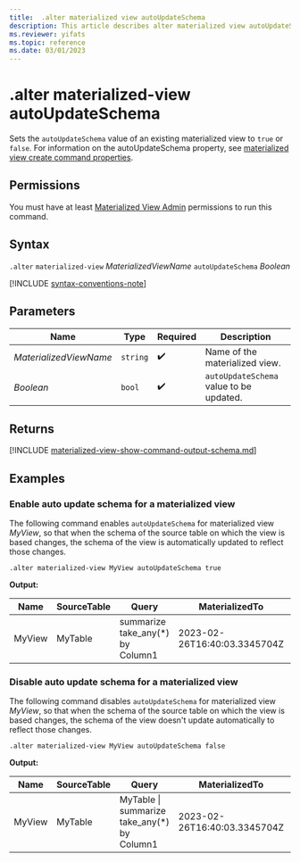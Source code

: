 ```yaml
---
title:  .alter materialized view autoUpdateSchema
description: This article describes alter materialized view autoUpdateSchema in Azure Data Explorer.
ms.reviewer: yifats
ms.topic: reference
ms.date: 03/01/2023
---
```


# .alter materialized-view autoUpdateSchema

Sets the `autoUpdateSchema` value of an existing materialized view to `true` or `false`. For information on the autoUpdateSchema property, see [materialized view create command properties](materialized-view-create.md#supported-properties).

## Permissions

You must have at least [Materialized View Admin](../access-control/role-based-access-control.md) permissions to run this command.

## Syntax

`.alter` `materialized-view` *MaterializedViewName* `autoUpdateSchema` *Boolean*

[!INCLUDE [syntax-conventions-note](../../../includes/syntax-conventions-note.md)]

## Parameters

| Name                   | Type   | Required | Description                    |
|------------------------|--------|----------|--------------------------------|
| *MaterializedViewName* | `string` |  :heavy_check_mark:  | Name of the materialized view. |
| *Boolean* | `bool` |  :heavy_check_mark:  | `autoUpdateSchema` value to be updated. |

## Returns

[!INCLUDE [materialized-view-show-command-output-schema.md](../../../includes/materialized-view-show-command-output-schema.md)]

## Examples

### Enable auto update schema for a materialized view

The following command enables `autoUpdateSchema` for materialized view *MyView*, so that when the schema of the source table on which the view is based changes, the schema of the view is automatically updated to reflect those changes.

```kusto
.alter materialized-view MyView autoUpdateSchema true
```

**Output:**

| Name   | SourceTable | Query                            | MaterializedTo                   | LastRun                      | LastRunResult | IsHealthy | IsEnabled | Folder | DocString | AutoUpdateSchema | EffectiveDateTime            | Lookback   |
|--------|-------------|----------------------------------|----------------------------------|------------------------------|---------------|-----------|-----------|--------|-----------|------------------|------------------------------|------------|
| MyView | MyTable     | summarize take_any(*) by Column1 | 2023-02-26T16:40:03.3345704Z     | 2023-02-26T16:44:15.9033667Z | Completed     | true      | true      |        |           | true             | 2023-02-23T14:01:42.5172342Z |            |

### Disable auto update schema for a materialized view

The following command disables `autoUpdateSchema` for materialized view *MyView*, so that when the schema of the source table on which the view is based changes, the schema of the view doesn't update automatically to reflect those changes.

```kusto
.alter materialized-view MyView autoUpdateSchema false
```

**Output:**

| Name   | SourceTable | Query                                       | MaterializedTo                   | LastRun                      | LastRunResult | IsHealthy | IsEnabled | Folder | DocString | AutoUpdateSchema | EffectiveDateTime            | Lookback   |
|--------|-------------|---------------------------------------------|----------------------------------|------------------------------|---------------|-----------|-----------|--------|-----------|------------------|------------------------------|------------|
| MyView | MyTable     | MyTable \| summarize take_any(*) by Column1 | 2023-02-26T16:40:03.3345704Z     | 2023-02-26T16:44:15.9033667Z | Completed     | true      | true      |        |           | false            | 2023-02-23T14:01:42.5172342Z |            |
